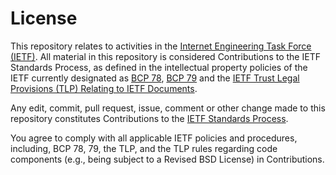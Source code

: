 # License

This repository relates to activities in the [Internet Engineering Task
Force (IETF)](https://www.ietf.org/). All material in this repository is
considered Contributions to the IETF Standards Process, as defined in
the intellectual property policies of the IETF currently designated as
[BCP 78](https://www.rfc-editor.org/info/bcp78),
[BCP 79](https://www.rfc-editor.org/info/bcp79) and the [IETF Trust
Legal Provisions (TLP) Relating to IETF
Documents](https://trustee.ietf.org/trust-legal-provisions.html).

Any edit, commit, pull request, issue, comment or other change made to
this repository constitutes Contributions to the [IETF Standards
Process](https://www.rfc-editor.org/info/bcp9).

You agree to comply with all applicable IETF policies and procedures,
including, BCP 78, 79, the TLP, and the TLP rules regarding code
components (e.g., being subject to a Revised BSD License) in
Contributions.

